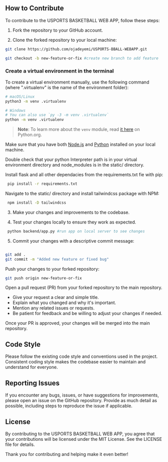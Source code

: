 
## How to Contribute

To contribute to the USPORTS BASKETBALL WEB APP, follow these steps:

1. Fork the repository to your GitHub account.

2. Clone the forked repository to your local machine:

```bash
git clone https://github.com/ojadeyemi/USPORTS-BBALL-WEBAPP.git

git checkout -b new-feature-or-fix #create new branch to add feature
```

### Create a virtual environment in the terminal

To create a virtual environment manually, use the following command (where ".virtualenv" is the name of the environment folder):

```bash
# macOS/Linux
python3 -m venv .virtualenv

# Windows
# You can also use `py -3 -m venv .virtualenv`
python -m venv .virtualenv
```
>**Note**: To learn more about the `venv` module, read [it here](https://docs.python.org/3/library/venv.html) on Python.org.

Make sure that you have both [Node.js](https://nodejs.org/en) and [Python](https://www.python.org/) installed on your local machine.

Double check that your python Interpreter path is in your virtual environment directory and node_modules is in the static/ directory.


Install flask and all other dependacies from the requirements.txt fie with pip:

```bash
 pip install -r requirements.txt
```

Navigate to the static/ directory and install tailwindcss package with  NPM:
```bash
 npm install -D tailwindcss
```


3. Make your changes and improvements to the codebase.

4. Test your changes locally to ensure they work as expected.

```bash
 python backend/app.py #run app on local server to see changes
```

5. Commit your changes with a descriptive commit message:


```bash

git add .
git commit -m "Added new feature or fixed bug"
```

Push your changes to your forked repository:

```bash
git push origin new-feature-or-fix
```
Open a pull request (PR) from your forked repository to the main repository.

- Give your request a clear and simple title.
- Explain what you changed and why it's important.
- Mention any related issues or requests.
- Be patient for feedback and be willing to adjust your changes if needed.

Once your PR is approved, your changes will be merged into the main repository.

## Code Style
Please follow the existing code style and conventions used in the project. Consistent coding style makes the codebase easier to maintain and understand for everyone.

## Reporting Issues
If you encounter any bugs, issues, or have suggestions for improvements, please open an issue on the GitHub repository. Provide as much detail as possible, including steps to reproduce the issue if applicable.

## License
By contributing to the USPORTS BASKETBALL WEB APP, you agree that your contributions will be licensed under the MIT License. See the LICENSE file for details.

Thank you for contributing and helping make it even better!
